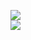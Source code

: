 [![](https://img.shields.io/badge/Made%20With-Github%20Spray-lightgrey.svg?style=for-the-badge&logo=github)](https://github.com/Annihil/github-spray#5964)  
[![](https://i.imgur.com/2DrTn0Z.gif)](https://github.com/Annihil/github-spray)